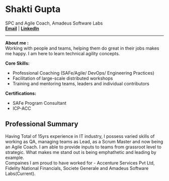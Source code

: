  
# Shakti Gupta 
SPC and Agile Coach, Amadeus Software Labs  
[**Email**](mailto:shakticv@gmail.com) | [**LinkedIn**](http://linkedin.com/in/shakti-gupta)  

***
**About me :**  
Working with people and teams, helping them do great in their jobs makes me happy. I am here to learn technical agility concepts.  

**Core Skills:**
- Professional Coaching (SAFe/Agile/ DevOps/ Engineering Practices)
- Facilitation of large-scale distributed workshops
- Training and mentoring teams, leaders and individual contributors

**Certifications:**
- SAFe Program Consultant 
- ICP-ACC

## Professional Summary  
Having Total of 15yrs experience in IT industry, I possess varied skills of working as QA, managing teams as Lead, as a Scrum Master and now being an Agile Coach. I am able to provide inputs to teams from grassroot level to strategic. What makes me stand out is being emphathetic and leading by example.  
Compaines I am proud to have worked for - Accenture Services Pvt Ltd, Fidelity National Financials, Societe Generale and Amadeus Software Labs(Current).
